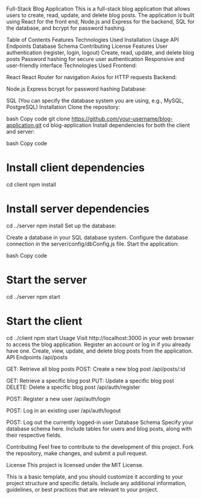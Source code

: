 Full-Stack Blog Application
This is a full-stack blog application that allows users to create, read, update, and delete blog posts. The application is built using React for the front end, Node.js and Express for the backend, SQL for the database, and bcrypt for password hashing.

Table of Contents
Features
Technologies Used
Installation
Usage
API Endpoints
Database Schema
Contributing
License
Features
User authentication (register, login, logout)
Create, read, update, and delete blog posts
Password hashing for secure user authentication
Responsive and user-friendly interface
Technologies Used
Frontend:

React
React Router for navigation
Axios for HTTP requests
Backend:

Node.js
Express
bcrypt for password hashing
Database:

SQL (You can specify the database system you are using, e.g., MySQL, PostgreSQL)
Installation
Clone the repository:

bash
Copy code
git clone https://github.com/your-username/blog-application.git
cd blog-application
Install dependencies for both the client and server:

bash
Copy code
# Install client dependencies
cd client
npm install

# Install server dependencies
cd ../server
npm install
Set up the database:

Create a database in your SQL database system.
Configure the database connection in the server/config/dbConfig.js file.
Start the application:

bash
Copy code
# Start the server
cd ../server
npm start

# Start the client
cd ../client
npm start
Usage
Visit http://localhost:3000 in your web browser to access the blog application.
Register an account or log in if you already have one.
Create, view, update, and delete blog posts from the application.
API Endpoints
/api/posts

GET: Retrieve all blog posts
POST: Create a new blog post
/api/posts/:id

GET: Retrieve a specific blog post
PUT: Update a specific blog post
DELETE: Delete a specific blog post
/api/auth/register

POST: Register a new user
/api/auth/login

POST: Log in an existing user
/api/auth/logout

POST: Log out the currently logged-in user
Database Schema
Specify your database schema here. Include tables for users and blog posts, along with their respective fields.

Contributing
Feel free to contribute to the development of this project. Fork the repository, make changes, and submit a pull request.

License
This project is licensed under the MIT License.

This is a basic template, and you should customize it according to your project structure and specific details. Include any additional information, guidelines, or best practices that are relevant to your project.
